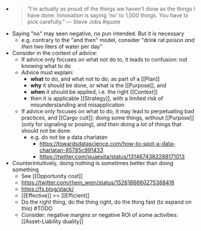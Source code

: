 - > “I'm actually as proud of the things we haven't done as the things I have done. Innovation is saying 'no' to 1,000 things. You have to pick carefully.” — Steve Jobs #quote
- Saying "no" may seen negative, no pun intended. But it is necessary
	- e.g. contrary to the "and then" model, consider "drink rat poison _and then_ two liters of water per day"
- Consider in the context of advice:
	- If advice only focuses on what not do to, it leads to confusion: not knowing what to do
	- Advice must explain:
		- **what** to do, and what not to do; as part of a [[Plan]]
		- **why** it should be done, or what is the [[Purpose]], and
		- **when** it should be applied, i.e. the right [[Context]]
		- then it is applicable [[Strategy]], with a limited risk of misunderstanding and misapplication
	- If advice only focuses on what to do, it may lead to perpetuating bad practices, and [[Cargo cult]]: doing some things, without [[Purpose]] (only for signaling or posing), _and then_ doing a lot of things that should not be done
		- e.g. do not be a data charlatan
			- https://towardsdatascience.com/how-to-spot-a-data-charlatan-85785c991433
			- https://twitter.com/quaesita/status/1314674382288171013
- Counterintuitively, doing nothing is sometimes better than doing something
	- See [[Opportunity cost]]
	- https://twitter.com/rhein_wein/status/1526186860275388416
	- https://fs.blog/slack/
	- [[Effective]] >> [[Efficient]]
	- Do the right thing, do the thing right, do the thing fast (to expand on this) #TODO
	- Consider: negative margins or negative ROI of some activities: [[Asset-Liability duality]]